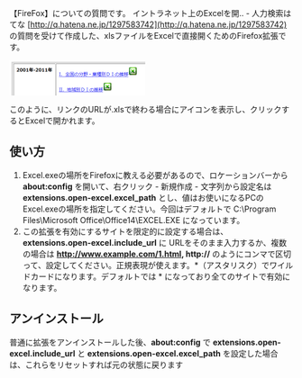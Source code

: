 【FireFox】についての質問です。 イントラネット上のExcelを開.. - 人力検索はてな
[http://q.hatena.ne.jp/1297583742](http://q.hatena.ne.jp/1297583742) の質問を受けて作成した、xlsファイルをExcelで直接開くためのFirefox拡張です。

![](data:image/png;base64,iVBORw0KGgoAAAANSUhEUgAAAPEAAAA%2FCAIAAAC%2BS7maAAAACXBIWXMAAA7EAAAOxAGVKw4bAAAUXklEQVR4nO2de1xUZf7HP%2Bc2NxB1MCzAsETyZytGlrStK6SW0A9RMLdw3Pq9XHG7oVhG2qvdYdZ%2Bm8vPV4G4r0pY97crk%2B1uQRGvmF9mMuaujl0mIdsasbwwoQijIDNn5pzznOf3x6CQV%2BjiBc%2F7r3MOz%2Fk%2B3%2Bfhc555bud7GEopNDQGEeyldkBD4wdG07TGYIM%2FddTR0dHe3n4JXdHQ%2BEHQ2mmNwQZ%2F5qURI0ZcfD80NH4ozqLp6Ojoqqqqi%2B%2FKRWPu3Ll79%2B5tbGy81I5o%2FCicRdNhFixYcDH9uJh0dHQ0NjYO4gJe5Wj9aY3BhqZpjcGGpmmNwYamaY3BxjnHiBoaPzaKohxuPQwODBgGAEAppRSUqiqlhBBVVRnKJoy%2BnucHINSLqmmv2%2FGPz1FoyfgxMxHtpSXj5xWlxBl%2FzFw0fgDe3eb42%2FG1fqEtMpqNiuaGDeUijSzPMlIQJ04ox46GfEdEtmtI9meFD8wZwCRVfzXtdTsqa10AUrMXZaTE9V4ZmlhUaDECYTE1d%2FYmAOBx1nwojrZkpIRPS1b%2B6p3jt3c2u05ajS2w5pt7M%2BmxMCCbgK%2FC9td7iwrDGvbt3Lhg2YuLDiP%2BpKST0%2FNy0pL6XyMaFwdCyLbW9zz%2Bfenj77khZlRUlDAkgjXqWY6FLKgBTvFRcW%2Fgy3%2B2vruz2zGP5HEc10%2FL%2Fe1Pl6xbB0BscWfeOnmLV%2FR5qiffmunxwf1acXLubwCsttxR9OcGiC0P3HqzfbcP8FXYbPPm51bVu8MWvFvK1u40zc1MaaheX93gOTMLn2tT5Yc%2BAPV%2FfOye%2FLL%2B2PQ4a5Za5i4ufqFFDF8Qn37Kljp7XrzoKS5e7%2Btn2TQuBZRSCUTQmxYlPz%2FvxpW%2FiHnqPyOenMYvS2OXzTA8Ocv8dE78iofGruIYHiwd0I7o%2FrbTZX%2BqAwCx8a3KiY1f%2BsQPqv1T8%2B1lVu%2F7UfHT1zeKD73%2BauPyLS3LpsV5d%2FyjetNmy8S7AZhHxIZvF73uex8sTBw3u2%2BHYGjiqD6NNMypC7faAWCc2PjrHXuA5vPb7LlrRCywL3xst%2BZVbvcvejoeYu8zMzpxVP%2BrQ%2BOiwrGUMJShKhQKjoJhwAAgqkIZRiGSSgklDK8TBmR1YPMe9tW%2F7Uqe%2F9C0uDZfR5TJCMAYMRTwi96ONmBohBGA0RQVEP2AOd9qTZ9wXfhGY1zKKxWrQ64Pz2g7fRU2m81ms1XUhM9Fr%2Fv3G6tXLF0O3wVsAkhKy7EW5J06zbQse9ry012us%2FwIaFyGMCxDVZVh6Nb2F57cf%2F1T%2B2%2Fc63e92fb7J%2FZf%2F%2FS%2Bce0nWlSiEgncAEd9A9D0q9Y5RW921r1TaQZizNFdARGA6O8EIoxx0TFAp18EIAa6TMaI028WvTu3NXd9%2B1pns8vzbY37PM670u%2B6c0X9itwkmC9k8wwOfNXyRXPzaRc%2F2rWr%2F2XUuJiExBBRqKKK08xLrg2mHzjSWbwnd9PXpd428R7eNkw3QiWKGoIcUgZktp9PgGidc8fv3mpfUry4trLk89TszLzciOK5lqVx3zSsT8xZmGxMvG9%2B8pplC7rSYyu2oWrt3YCvwlbe0NTaYqwttccW5k6AMX5Z8eIzLJvzrdbwkddtn3zrghHp86%2F1uWy2LxYVFV7ApiXD46zZVP060FVZYtMVFAFIyVyQAsCnNdVXAP4TgTZfhxjqDul0j45Z9%2FjWOfs6%2F02Bmdc9MCX%2B3mPHjstSsMPb7b9OHJDZ%2FrbqSem5xSm9p%2Bak3F2f1FfWupJyiwus%2BQBW2HeOKi1p7kR1gzVnohnwAUjPPSliY1zhSe1i79t7x%2BZZrVlnZBK9uLi47%2FkFbJ50pbi4Z1ojJcOSEp4nbK4rXvtlgdWa2M%2FiaVwKFFn1dwYPfnNAjjwRkI%2Ft8Rw%2BLlOWYd5ua8iO%2F0zqJO3tHf7jMr1mYGaZUyPKU%2B%2B53HTTTVVVVYN421pHR0d9ff13LqCzRmoxcpaMnqklr1uprD39xzE9T5%2BWxJzHiNettMXwCX6lCVw4Za%2BdoWxqAlyNKoDYZD4%2F55ztzpatyvSJrOMARh5REzJ4Z52ckyUAgKiWligJyWhsVAF4W9Tcxw2TjWr5ph4%2F8woMSWa4NgSOTjVl%2FXDPvbNGnpAjmEW1zkmzJjM1TchJ6%2Bnc2kuDtz9oSDKqdU6alcEBUBTF8sIv3%2F2q7uWFVWLn8efffk5UgzMSp3x0ePeetn8nRCWsm12ihNTHNzw0c%2Fycl56193%2FZRVtH7MFZIy3572DRcxGnxHr2ZJXi2xBmQba%2BSm3zeQAtbmmS5VvK8LlC5R41LYkDAJ9qK5cADE3kCy0na9un2uxK2RreKLKv5QeuWxuRZEaLW8mw8G%2FaqeGIMmGeDqP5jvdD0Tefz5l978sJI%2Fh6NzNxtzxkMnY0IicLzhqp6i%2Bh2WuGdNYFAfr%2Be2TaDP7QV2qioIzK0C9MZVwbAh4f%2BatNmTWx1%2BF7nyeZKWzLPnLjTP1KSx9V%2BNSlBYFGcK%2BUG5P6zlKdrVwNb0hxOcKh6tC%2Ba%2FU7Xw8FUg0A3A5pzR%2BC2WVRI9qV%2FDVSfBz71suBa%2BeZrPdDlmQpREQxGGUa9tKCchPH6hn1SFdbqePPKtT6T967Z%2FxdUDHQ0AaapntIy9FNcMjnE7RPXfr7UPos%2FZo0FuCvc8pLl4uPPRNe6VFtNqnFLQcShCQzk5vWc4fz1eBrLvbR2cx7EB6MVx9ZHFi22jRKJEtsUnGZ0QjAyL7wB0PO%2FO6VayMMoJXl0heNlI9AQRwnbvRvbOUd527s3Q6plcevHg1Nm8EfMjMLcsTMaYLdwY43AsCmcum%2BdBaNJJw46WYOHqW2MnjIwbS4yeypp1tLzdZZF%2FIAqlf7y7awS6efnDwwswV5vB1CX0GftVytTqmhiSiV0q6XlZRZzMr3lNTWkL1ViBcBoPZPoeDd3KO5nL1exSTdKgunKIqiKIQhRCRERwIkRFnIDBkiGIpnPyzLVJIgSiqnA8Oe7xfvTDRN95eazcrqVfpXSqSl65UDJi4lni1aZWyolRMBmNnEoWgJpxvKmI0U3fDtll47yL1UJrz%2FYiB2ut6cxL60Go%2BXSFlTmMctfGWJ%2BHY1mZXLQ1TH3CIc3kNG98nLYQ9t3alGJ6iZ%2FyXW%2F2%2FPnL7HKX8osqeeunETuFqXGhKpCBhBleMMgPgb2ZQk7oaqYEQ231gtijEsALGFNHhUa5Yhe7M41WpIhAEgO89RzNz7dGkl8tLp%2BnPVw7nKtW61Lv0NOW0S%2B9WY3sm06JFMWoruvY1BdjIf1SpX71a%2BjtS98Rtd%2BK%2B0m4ZM0sZ3K0YNuzZSx0fqeKMAgQWlVFWhKNTrO6yPUVg6MJVqmu4vOffrABRaDc11wW3X6BemMgAs9wuuDTIAS6EhMUo9eKMQE8saj0kANm8ij1iNAHY20188DAAws7oTSkaWAcDEyawkEqtVB5%2Byspzen8MDfKpPWVlOn7cKAMaEiFtiQ2N7lxvqq4IbReGUpo1mZiiQOUvweZQvTNysXB5gEkcxolduV9k2l0KjWKvV8EIw9MQcpvwoAHSKarktGHDLs9eYvnM9nKtcDnuooYn4PqJJN7IFVkN5kBZYDWbAt1va3IRf3EsTb%2BMbPqPJRtW2IvC2h%2Fmo2ph588yP6z%2FcMWL7nm7GbGDNMoZw0DPgAKJSicAPmEMJ05LvvXz3MF3h0Apb6BvA51EOmOghBwOwBVYdALGF2Oxyi5sEEuSDn8rFS3Q41cz5yF4jnxjuoexW2KQeRW5ZL43PMwCAiPC0vbNGanAp213UNpQWFeoAxM%2FQ9%2B2mL60YsrSPN06H0nmGh%2B84FLJPzZ7Bdk%2FVDWmSym3BD7YTwcCn57EAmsGssRp2vKgGwE7P5PENObOQ1a9Luff3Y%2FvXGeXKsAiuesWSL9gfk0psQdd2RbQF07N1e%2Bzqows4czp3oIlkJmKHkW3bSirKTQDmzJxzzZCYjmPtDMDznMDzLM%2F1djQoBZgIY9RPJiRf2J8%2BaJruwVkjNX1M7A5iycBt14vvHow0n56EybcaAPRtp8MY4zmrlQMMAACDzxXafhR3L%2BSffkLkCV252gSgpiL4RgNdazcCcNYENwf51RMZALsb5Lhb9QDScnRpaeyHc0PoVA%2F1Y6tKWo4OkP7lUaOiMG40p6fqLTN1GSkswLs2BLoBX7t6KrGvlXq%2BkkZO1hmB5v24I45JTuRcG3qtuWol2yHFd1i9dop%2B5fQ%2BK3E%2BtXyT0giad2fPGPE85TqTQ%2FvVJ9cY6mx%2BgMnK4SpsyvETZFl5RNhUbGzsvPvuo%2FQC2zlYdmCr3dpcXn%2FxOOVNDac3bMnputh9wbW72b5DKLGFGGcbrFm9w017aTA6LSw4eN1KE9iMFBaiWloidcZy1nwBgMMecjXT8Cyb161U1pJFRfrzbJh12EMYL2SksD6PciCCT4mD2yE5O9hCC%2B91K%2F4h7Ca71Js6lktNRMZdgr00ePQavtDCO2ukhkYUWHVnPLoDoG%2B5nDVSwwEUFep2bVEmT%2Bf7Ou5xypggfPjX4O0PGpK%2BT379Q9N0DzZb8FL5c3VitRp%2BJMta36OHH6%2BKNS4y2vuIGoMNTdMagw1N0xqDDU3TGoMNTdMagw1N0xqDDU3TGoMNTdMagw1N0xqDDW0d8Wpk%2F9f7d7RsOc606ky8wcDoBIZjwQBEpsGQ4u%2BW%2FF1BkzRi%2BvicsWOvvFc6NU1fdVBK33T%2F%2FbX28sjhuuExwnAjb47ioiI5HccERbXzuNwhhtpFf2dH4GhH27OJJQwzsNdMLjmapq86CCEHAgc5PsI25dUE8%2BgogRNOxRU1gAyjnTHBvebd1q2Wo%2BQQIWRA%2B%2FEvB64wdzV%2BEBiW5Xj9yMgbInTDIhmm76CKMpA4%2F0jjDRx4ntNdMhe%2FB5qmr0YYjqGKyjBM04kaGUcEKvws6qF26eCn3XVgMUbNoBREBme8IuVxRTqt8X2hIIqq0uAIbuyLBx%2BV4f%2F02D%2B90p4j5IsxdOot1y1oJ4fVEGUN%2FQ2Pe1mhzeVdjXR2dondIaKGrhESFkVXHT5oeMfz9u79X4e8o%2FJHvaQQkRIl1K12d3Zfak%2B%2FC5qmr0bkEGn7xtd61NvV3ZEcnZpA7jriFQ57%2BQR2aqTBIIpdR9vb2g51ySH1wrYuP7S%2Bxw9JXZ2SldVTpR6nfExgho%2Fjz3wDz%2BtW%2FAlnuX7RkGUSChBf1zGlO7B869L%2FO1AfExkTIP51TRtIq5A1JqO7y08CoAOLJ3q5oGm6B2eN1NCoJqYK8SIJH5w7JhN9dmXouef1Wx3qxOGKbQ9XtjBcjbS2VurVdIMcmSu88xfll2OV5W%2FRlHimxS3PXhMZ0ayavpGODuGTzBC9pKRSBoChbFGh7lsv1J4M3hV%2B6%2Fb82Bb4LVURcc3y8r9j1TTV1siVLebdDqnWRU6cwOJnjK2O4JNryaxMLjldN%2BtnkEKKFFDEYLCzq%2B0nw8ZPip5w2%2FXjt%2B3bufrddS94%2F6ifrpt8%2FSQqgZKBBfW6TNA03UNajq7C4bdmGADu5MH5UbfUKxPn90QRyF5kONIQ%2BuQTUlMnN35MAHgaiElkb57AA8heZFiYyrg2qEehbqnvDVQntii%2BUXzZQt7rVvLmdpdURPbK18xaJuG0oF4Q1dIVoc8D6t4AOyUR198i5OfwzhqpoYkodmVEQ%2FC4SShYKZtSBbuDsWTovC4%2FHo7Y8Wex6SBefSeipiQwOpEFVJnIiqJKASnKNOzOm%2B40coweavZP7rotdrysEEViGVVlOVxpiy09aJoeMM4a6YPtytLl5FMXlABSs%2FWWGGVbC11o0Vc71Zw7ucaPCcDOTOfiLTrqhfk6vvbB7t2ZghlsnhlnDeoVl8JveEpY8rJc9cy5v%2FMgqo%2Fki8vWRkzbLH402rAwlXHbxdXV7IpcXfobctoN6iPl7D93GspX0oLnDWbAWSNV1pMIn1ReZoyqEJfM9a98xZQSB0UBERWJl9uPHNENH8kJPCewDEc5kGsihhFCFQVtx49xEeQKFbWm6QGTlqP7%2BS763PPCs0uVJ%2BbDtufbf%2FYRTBJGbZYi72S%2BfF%2BWxgjTk%2FjsVHb3hcyaR7BffE6Ac2p658bQlKdMSWb8za2OnsIASLHo31guI1cP0Jo9zAOT0DcAUkYG%2F%2BzjxJBMqyuC3V66T0TDplBDLPfbRXwMdw2RybMfLB8u6Ibp2aECE8lDx4ClICokQv1EYvXqyMj4%2Fn%2Ft6vJB0%2FR3g7r%2B1RO%2FRmwh5VvIDBsDUBxV7bso9sqHzNzM%2F8BPF8qffqQH4OliisoMLRsCnnMHWPK1q%2BPGn09An%2B%2FB1MUMgG0%2BZk34w3oiPdoFhz3U0ISKKsH%2BmNQ3%2FZb1oUn3CjOKdC1%2FCX5%2BmGnYavI7Q6%2B1MAzD%2FDprsVqtHpFbI4cIUQZdpJ43CKzAMixAKSUqFUU1KnbUrJ%2FnXXGbPaBp%2BrzQilJ5wWlDN6DmpZBiYIaP4wDFGM%2FnzmIyfqvfuVOpfEuOS9PlztdVlwa%2FOEbK16uJqdyba4JzHtP5TGwc4D4Ek5F7roxzbQiclpPPoyz8H7mkIvI83oy%2FGa7d9MRnwVEZhrBLlb8JzlxuykhiXPUKAESxRX2CL271CTOOqwDz8CojfGpGRtcNmcaXVvAAbrnllufiVh3zHZMV%2BWxxvRiWZaKGRMWMjPketXfJ0DTdg7NGGhvL2R0kXiThA0vG2Sfvcx4x5AAAPdailFRSAK5aelRh160yAnDYQ7c%2FaLh9V%2Bh9UXd%2FQFmyQz2xOvjIM0Z7afAfjdgQB2eNVFWr%2FmoOABjjebNDttkUDGU3vRF52ryH%2FWMAsudOLjxMvGOxcV9p8KMEYUUOay8NOr9UMx8w5iQx4aBeiwB0qSW2oNHAlNuC4Q8M1G0PAbCXiu6vmZUVQ059ukCv18fHx8fHx%2F84dXmJ0WKL9XD1xBYb9BGntHa6h0H%2Fn7560NbGNQYbmqY1BhuapjUGG5qmNQYbmqY1Bhv%2FD%2FTM4ggGDKmDAAAAAElFTkSuQmCC)

このように、リンクのURLが.xlsで終わる場合にアイコンを表示し、クリックするとExcelで開かれます。


使い方
------
1. Excel.exeの場所をFirefoxに教える必要があるので、ロケーションバーから **about:config** を開いて、右クリック - 新規作成 - 文字列から設定名は **extensions.open-excel.excel_path** とし、値はお使いになるPCのExcel.exeの場所を指定してください。今回はデフォルトで C:\Program Files\Microsoft Office\Office14\EXCEL.EXE になっています。
2. この拡張を有効にするサイトを限定的に設定する場合は、**extensions.open-excel.include_url** に URLをそのまま入力するか、複数の場合は **http://www.example.com/1.html, http://** のようにコンマで区切って、設定してください。正規表現が使えます。\*（アスタリスク）でワイルドカードになります。デフォルトでは \* になっており全てのサイトで有効になります。


アンインストール
------
普通に拡張をアンインストールした後、**about:config** で **extensions.open-excel.include_url** と **extensions.open-excel.excel_path** を設定した場合は、これらをリセットすれば元の状態に戻ります
